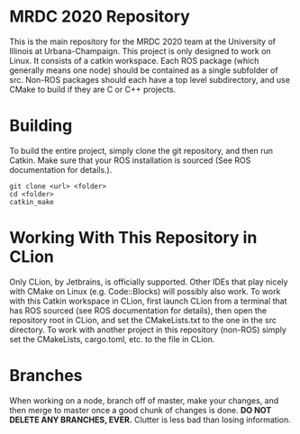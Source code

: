 # MRDC 2020 Repository
This is the main repository for the MRDC 2020 team at the University of Illinois at Urbana-Champaign. This project is only designed to work on Linux. It consists of a catkin workspace. Each ROS package (which  generally means one node) should be contained as a single subfolder of src. Non-ROS packages should each have a top level subdirectory, and use CMake to build if they are C or C++ projects.

# Building
To build the entire project, simply clone the git repository, and then run Catkin. Make sure that your ROS installation is sourced (See ROS documentation for details.).

```
git clone <url> <folder>
cd <folder>
catkin_make
``` 

# Working With This Repository in CLion
Only CLion, by Jetbrains, is officially supported. Other IDEs that play nicely with CMake on Linux (e.g. Code::Blocks) will possibly also work. To work with this Catkin workspace in CLion, first launch CLion from a terminal that has ROS sourced (see ROS documentation for details), then open the repository root in CLion, and set the CMakeLists.txt to the one in the src directory. To work with another project in this repository (non-ROS) simply set the CMakeLists, cargo.toml, etc. to the file in CLion. 

# Branches
When working on a node, branch off of master, make your changes, and then merge to master once a good chunk of changes is done. **DO NOT DELETE ANY BRANCHES, EVER.** Clutter is less bad than losing information.